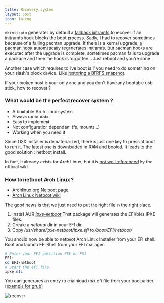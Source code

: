 ```yaml
---
title: Recovery system
layout: post
icon: fa-cog
---
```


``mkinitcpio`` generates by default a [fallback initramfs](https://wiki.archlinux.org/index.php/Mkinitcpio#Image_creation_and_activation) to recover if an initramfs hook blocks the boot process.
Sadly, I had to recover sometimes because of a failing pacman upgrade.
If there is a kernel upgrade, [a pacman hook](https://git.archlinux.org/mkinitcpio.git/tree/libalpm/hooks/90-mkinitcpio-install.hook) automatically regenerates initramfs. But pacman hooks are executed after the upgrade is complete, sometimes pacman fails to upgrade a package and then the hook is forgotten... Just reboot and you're done.

Another case which requires to live boot is if you need to do something on your slash's block device. Like [restoring a BTRFS snapshot](https://wiki.archlinux.org/index.php/Snapper#Restoring_/_to_a_previous_snapshot_of_@).

If your broken host is your only one and you don't have any bootable usb stick, how to recover ?

### What would be the perfect recover system ?

* A bootable Arch Linux system
* Always up to date
* Easy to implement
* Not configuration dependant (fs, mounts...)
* Working when you need it

Since OSX installer is dematerialized, there is just one key to press at boot to run it.
The latest one is downloaded in RAM and booted. It leads to the good solution : netboot install.

In fact, it already exists for Arch Linux, but it is [not well referenced](https://wiki.archlinux.org/index.php/Category:System_recovery) by the official wiki.

### How to netboot Arch Linux ?

* [Archlinux.org Netboot page](https://www.archlinux.org/releng/netboot/)
* [Arch Linux Netboot wiki](https://wiki.archlinux.org/index.php/Netboot)

The good news is that we just need to put the right file in the right place.

1. Install AUR [*ipxe-netboot*](https://aur.archlinux.org/packages/ipxe-netboot)
   That package will generates the EFI/bios iPXE files.
2. Create a *netboot* dir in your EFI dir
3. Copy */usr/share/ipxe-netboot/ipxe.efi* to */boot/EFI/netboot/*

You should now be able to netboot Arch Linux Installer from your EFI shell.
Boot and launch EFI Shell from your EFI manager.
```powershell
# Enter your EFI partition FS0 or FS1
FS1:
cd EFI\netboot
# Start the efi file
ipxe.efi
```

You can generates an entry to chainload that efi file from your bootoalder.
([example for grub](https://wiki.archlinux.org/index.php/GRUB#gdisk))

![recover]({{site.baseurl}}/assets/images/archlinux/recover.png)
